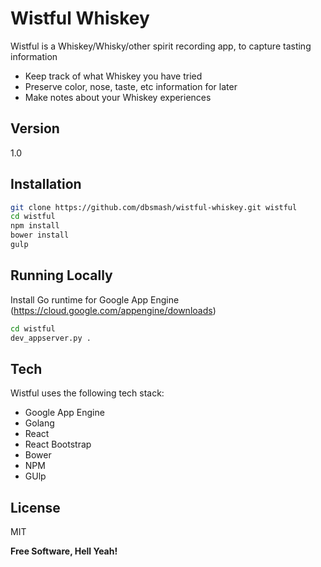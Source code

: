 Wistful Whiskey
=========

Wistful is a Whiskey/Whisky/other spirit recording app, to capture tasting information

  - Keep track of what Whiskey you have tried
  - Preserve color, nose, taste, etc information for later
  - Make notes about your Whiskey experiences


Version
----

1.0


Installation
--------------

```sh
git clone https://github.com/dbsmash/wistful-whiskey.git wistful
cd wistful
npm install
bower install
gulp
```

Running Locally
--------------

Install Go runtime for Google App Engine (https://cloud.google.com/appengine/downloads)

```sh
cd wistful
dev_appserver.py .
```

Tech
----
Wistful uses the following tech stack:
  - Google App Engine
  - Golang
  - React
  - React Bootstrap
  - Bower
  - NPM
  - GUlp

License
----

MIT


**Free Software, Hell Yeah!**
